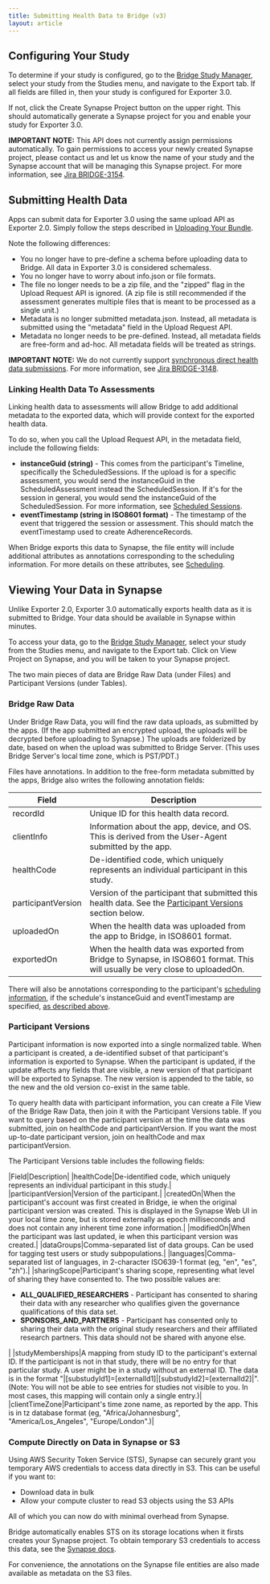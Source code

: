 ```yaml
---
title: Submitting Health Data to Bridge (v3)
layout: article
---
```


<div id="toc"></div>

## Configuring Your Study

To determine if your study is configured, go to the [Bridge Study Manager](https://research.sagebridge.org/), select your study from the Studies menu, and navigate to the Export tab. If all fields are filled in, then your study is configured for Exporter 3.0.

If not, click the Create Synapse Project button on the upper right. This should automatically generate a Synapse project for you and enable your study for Exporter 3.0.

**IMPORTANT NOTE:** This API does not currently assign permissions automatically. To gain permissions to access your newly created Synapse project, please contact us and let us know the name of your study and the Synapse account that will be managing this Synapse project. For more information, see [Jira BRIDGE-3154](https://sagebionetworks.jira.com/browse/BRIDGE-3154).

## Submitting Health Data

Apps can submit data for Exporter 3.0 using the same upload API as Exporter 2.0. Simply follow the steps described in [Uploading Your Bundle](/articles/data/bundled_zip_file_uploads.html#uploading-your-bundle).

Note the following differences:

* You no longer have to pre-define a schema before uploading data to Bridge. All data in Exporter 3.0 is considered schemaless.
* You no longer have to worry about info.json or file formats.
* The file no longer needs to be a zip file, and the "zipped" flag in the Upload Request API is ignored. (A zip file is still recommended if the assessment generates multiple files that is meant to be processed as a single unit.)
* Metadata is no longer submitted metadata.json. Instead, all metadata is submitted using the "metadata" field in the Upload Request API.
* Metadata no longer needs to be pre-defined. Instead, all metadata fields are free-form and ad-hoc. All metadata fields will be treated as strings.

**IMPORTANT NOTE:** We do not currently support [synchronous direct health data submissions](/articles/data/synchronous_health_data_submission.html). For more information, see [Jira BRIDGE-3148](https://sagebionetworks.jira.com/browse/BRIDGE-3148).

### Linking Health Data To Assessments

Linking health data to assessments will allow Bridge to add additional metadata to the exported data, which will provide context for the exported health data.

To do so, when you call the Upload Request API, in the metadata field, include the following fields:

* **instanceGuid (string)** - This comes from the participant's Timeline, specifically the ScheduledSessions. If the upload is for a specific assessment, you would send the instanceGuid in the ScheduledAssessment instead the ScheduledSession. If it's for the session in general, you would send the instanceGuid of the ScheduledSession. For more information, see [Scheduled Sessions](/articles/v2/scheduling.html#scheduled-sessions).
* **eventTimestamp (string in ISO8601 format)** - The timestamp of the event that triggered the session or assessment. This should match the eventTimestamp used to create AdherenceRecords.

When Bridge exports this data to Synapse, the file entity will include additional attributes as annotations corresponding to the scheduling information. For more details on these attributes, see [Scheduling](/articles/v2/scheduling.html).

## Viewing Your Data in Synapse

Unlike Exporter 2.0, Exporter 3.0 automatically exports health data as it is submitted to Bridge. Your data should be available in Synapse within minutes.

To access your data, go to the [Bridge Study Manager](https://research.sagebridge.org/), select your study from the Studies menu, and navigate to the Export tab. Click on View Project on Synapse, and you will be taken to your Synapse project.

The two main pieces of data are Bridge Raw Data (under Files) and Participant Versions (under Tables).

### Bridge Raw Data

Under Bridge Raw Data, you will find the raw data uploads, as submitted by the apps. (If the app submitted an encrypted upload, the uploads will be decrypted before uploading to Synapse.) The uploads are folderized by date, based on when the upload was submitted to Bridge Server. (This uses Bridge Server's local time zone, which is PST/PDT.)

Files have annotations. In addition to the free-form metadata submitted by the apps, Bridge also writes the following annotation fields:

|Field|Description|
|---|---|
|recordId|Unique ID for this health data record.|
|clientInfo|Information about the app, device, and OS. This is derived from the User-Agent submitted by the app.|
|healthCode|De-identified code, which uniquely represents an individual participant in this study.|
|participantVersion|Version of the participant that submitted this health data. See the [Participant Versions](#participant-versions) section below.|
|uploadedOn|When the health data was uploaded from the app to Bridge, in ISO8601 format.|
|exportedOn|When the health data was exported from Bridge to Synapse, in ISO8601 format. This will usually be very close to uploadedOn.|

There will also be annotations corresponding to the participant's [scheduling information](/articles/v2/scheduling.html), if the schedule's instanceGuid and eventTimestamp are specified, [as described above](#linking-health-data-to-assessments).

### Participant Versions

Participant information is now exported into a single normalized table. When a participant is created, a de-identified subset of that participant's information is exported to Synapse. When the participant is updated, if the update affects any fields that are visible, a new version of that participant will be exported to Synapse. The new version is appended to the table, so the new and the old version co-exist in the same table.

To query health data with participant information, you can create a File View of the Bridge Raw Data, then join it with the Participant Versions table. If you want to query based on the participant version at the time the data was submitted, join on healthCode and participantVersion. If you want the most up-to-date participant version, join on healthCode and max participantVersion.

The Participant Versions table includes the following fields:

|Field|Description|
|healthCode|De-identified code, which uniquely represents an individual participant in this study.|
|participantVersion|Version of the participant.|
|createdOn|When the participant's account was first created in Bridge, ie when the original participant version was created. This is displayed in the Synapse Web UI in your local time zone, but is stored externally as epoch milliseconds and does not contain any inherent time zone information.|
|modifiedOn|When the participant was last updated, ie when this participant version was created.|
|dataGroups|Comma-separated list of data groups. Can be used for tagging test users or study subpopulations.|
|languages|Comma-separated list of languages, in 2-character ISO639-1 format (eg, "en", "es", "zh").|
|sharingScope|Participant's sharing scope, representing what level of sharing they have consented to. The two possible values are:<ul><li>**ALL\_QUALIFIED\_RESEARCHERS** - Participant has consented to sharing their data with any researcher who qualifies given the governance qualifications of this data set.</li><li>**SPONSORS\_AND\_PARTNERS** - Participant has consented only to sharing their data with the original study researchers and their affiliated research partners. This data should not be shared with anyone else.</li></ul>|
|studyMemberships|A mapping from study ID to the participant's external ID. If the participant is not in that study, there will be no entry for that particular study. A user might be in a study without an external ID. The data is in the format "&#124;[substudyId1]=[externalId1]&#124;[substudyId2]=[externalId2]&#124;". (Note: You will not be able to see entries for studies not visible to you. In most cases, this mapping will contain only a single entry.)|
|clientTimeZone|Participant's time zone name, as reported by the app. This is in tz database format (eg, "Africa/Johannesburg", "America/Los_Angeles", "Europe/London".)|

### Compute Directly on Data in Synapse or S3

Using AWS Security Token Service (STS), Synapse can securely grant you temporary AWS credentials to access data directly in S3. This can be useful if you want to:

* Download data in bulk
* Allow your compute cluster to read S3 objects using the S3 APIs

All of which you can now do with minimal overhead from Synapse.

Bridge automatically enables STS on its storage locations when it firsts creates your Synapse project. To obtain temporary S3 credentials to access this data, see the [Synapse docs](https://help.synapse.org/docs/Compute-Directly-on-Data-in-Synapse-or-S3.2048426057.html#ComputeDirectlyonDatainSynapseorS3-ObtainingTemporaryS3Credentials).

For convenience, the annotations on the Synapse file entities are also made available as metadata on the S3 files.
